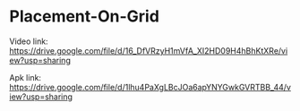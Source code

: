 # Placement-On-Grid
Video link: https://drive.google.com/file/d/16_DfVRzyH1mVfA_XI2HD09H4hBhKtXRe/view?usp=sharing

Apk link: https://drive.google.com/file/d/1lhu4PaXgLBcJOa6apYNYGwkGVRTBB_44/view?usp=sharing
